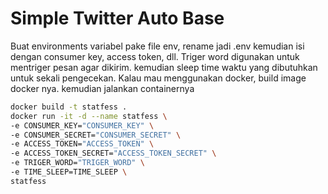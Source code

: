 # Simple Twitter Auto Base

Buat environments variabel pake file env, rename jadi .env kemudian isi dengan consumer key, access token, dll. Triger word digunakan untuk mentriger pesan agar dikirim. kemudian sleep time waktu yang dibutuhkan untuk sekali pengecekan. Kalau mau menggunakan docker, build image docker nya. kemudian jalankan containernya

```bash
docker build -t statfess .
docker run -it -d --name statfess \
-e CONSUMER_KEY="CONSUMER_KEY" \
-e CONSUMER_SECRET="CONSUMER_SECRET" \
-e ACCESS_TOKEN="ACCESS_TOKEN" \
-e ACCESS_TOKEN_SECRET="ACCESS_TOKEN_SECRET" \
-e TRIGER_WORD="TRIGER_WORD" \
-e TIME_SLEEP=TIME_SLEEP \
statfess
```
